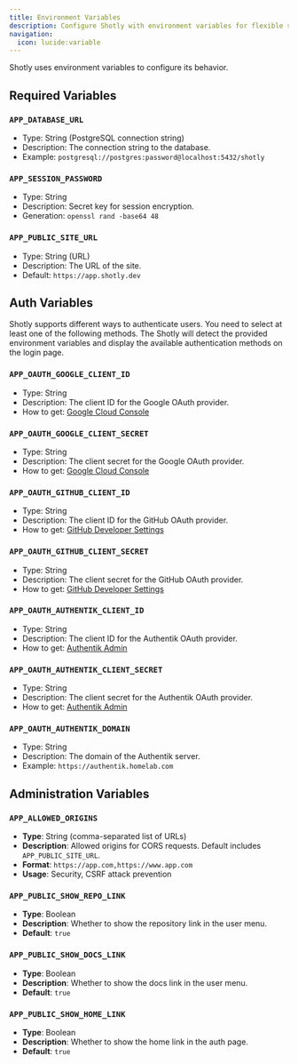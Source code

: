 ```yaml
---
title: Environment Variables
description: Configure Shotly with environment variables for flexible setup.
navigation:
  icon: lucide:variable
---
```


Shotly uses environment variables to configure its behavior.

## Required Variables

### `APP_DATABASE_URL`

- Type: String (PostgreSQL connection string)
- Description: The connection string to the database.
- Example: `postgresql://postgres:password@localhost:5432/shotly`

### `APP_SESSION_PASSWORD`

- Type: String
- Description: Secret key for session encryption.
- Generation: `openssl rand -base64 48`

### `APP_PUBLIC_SITE_URL`

- Type: String (URL)
- Description: The URL of the site.
- Default: `https://app.shotly.dev`

## Auth Variables

Shotly supports different ways to authenticate users. You need to select at least one of the following methods.
The Shotly will detect the provided environment variables and display the available authentication methods on the login page.

### `APP_OAUTH_GOOGLE_CLIENT_ID`

- Type: String
- Description: The client ID for the Google OAuth provider.
- How to get: [Google Cloud Console](https://console.cloud.google.com/apis/credentials)

### `APP_OAUTH_GOOGLE_CLIENT_SECRET`

- Type: String
- Description: The client secret for the Google OAuth provider.
- How to get: [Google Cloud Console](https://console.cloud.google.com/apis/credentials)

### `APP_OAUTH_GITHUB_CLIENT_ID`

- Type: String
- Description: The client ID for the GitHub OAuth provider.
- How to get: [GitHub Developer Settings](https://github.com/settings/developers)

### `APP_OAUTH_GITHUB_CLIENT_SECRET`

- Type: String
- Description: The client secret for the GitHub OAuth provider.
- How to get: [GitHub Developer Settings](https://github.com/settings/developers)

### `APP_OAUTH_AUTHENTIK_CLIENT_ID`

- Type: String
- Description: The client ID for the Authentik OAuth provider.
- How to get: [Authentik Admin](https://docs.goauthentik.io/docs/add-secure-apps/providers/oauth2/)

### `APP_OAUTH_AUTHENTIK_CLIENT_SECRET`

- Type: String
- Description: The client secret for the Authentik OAuth provider.
- How to get: [Authentik Admin](https://docs.goauthentik.io/docs/add-secure-apps/providers/oauth2/)

### `APP_OAUTH_AUTHENTIK_DOMAIN`

- Type: String
- Description: The domain of the Authentik server.
- Example: `https://authentik.homelab.com`

## Administration Variables

### `APP_ALLOWED_ORIGINS`

- **Type**: String (comma-separated list of URLs)
- **Description**: Allowed origins for CORS requests. Default includes `APP_PUBLIC_SITE_URL`.
- **Format**: `https://app.com,https://www.app.com`
- **Usage**: Security, CSRF attack prevention

### `APP_PUBLIC_SHOW_REPO_LINK`

- **Type**: Boolean
- **Description**: Whether to show the repository link in the user menu.
- **Default**: `true`

### `APP_PUBLIC_SHOW_DOCS_LINK`

- **Type**: Boolean
- **Description**: Whether to show the docs link in the user menu.
- **Default**: `true`

### `APP_PUBLIC_SHOW_HOME_LINK`

- **Type**: Boolean
- **Description**: Whether to show the home link in the auth page.
- **Default**: `true`
